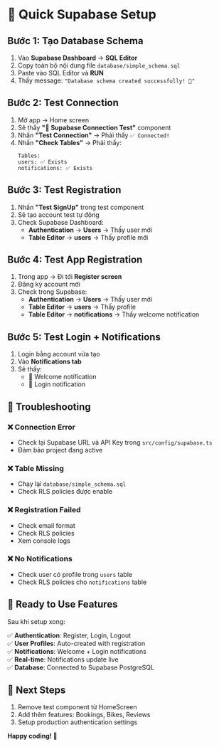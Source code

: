 # 🚀 Quick Supabase Setup

## Bước 1: Tạo Database Schema

1. Vào **Supabase Dashboard** → **SQL Editor**
2. Copy toàn bộ nội dung file `database/simple_schema.sql`
3. Paste vào SQL Editor và **RUN**
4. Thấy message: `"Database schema created successfully! 🎉"`

## Bước 2: Test Connection

1. Mở app → Home screen
2. Sẽ thấy **"🔗 Supabase Connection Test"** component
3. Nhấn **"Test Connection"** → Phải thấy `✅ Connected!`
4. Nhấn **"Check Tables"** → Phải thấy:
   ```
   Tables:
   users: ✅ Exists
   notifications: ✅ Exists
   ```

## Bước 3: Test Registration

1. Nhấn **"Test SignUp"** trong test component
2. Sẽ tạo account test tự động
3. Check Supabase Dashboard:
   - **Authentication** → **Users** → Thấy user mới
   - **Table Editor** → **users** → Thấy profile mới

## Bước 4: Test App Registration

1. Trong app → Đi tới **Register screen**
2. Đăng ký account mới
3. Check trong Supabase:
   - **Authentication** → **Users** → Thấy user mới
   - **Table Editor** → **users** → Thấy profile
   - **Table Editor** → **notifications** → Thấy welcome notification

## Bước 5: Test Login + Notifications

1. Login bằng account vừa tạo
2. Vào **Notifications tab**
3. Sẽ thấy:
   - 🎉 Welcome notification
   - 👋 Login notification

## 🔧 Troubleshooting

### ❌ Connection Error
- Check lại Supabase URL và API Key trong `src/config/supabase.ts`
- Đảm bảo project đang active

### ❌ Table Missing  
- Chạy lại `database/simple_schema.sql`
- Check RLS policies được enable

### ❌ Registration Failed
- Check email format
- Check RLS policies
- Xem console logs

### ❌ No Notifications
- Check user có profile trong `users` table
- Check RLS policies cho `notifications` table

## 📱 Ready to Use Features

Sau khi setup xong:

✅ **Authentication**: Register, Login, Logout  
✅ **User Profiles**: Auto-created with registration  
✅ **Notifications**: Welcome + Login notifications  
✅ **Real-time**: Notifications update live  
✅ **Database**: Connected to Supabase PostgreSQL  

## 🎯 Next Steps

1. Remove test component từ HomeScreen
2. Add thêm features: Bookings, Bikes, Reviews
3. Setup production authentication settings

**Happy coding! 🚀** 
